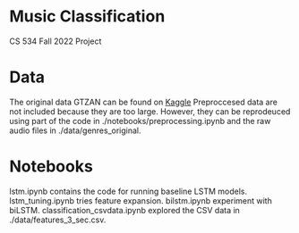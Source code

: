 # Music Classification
CS 534 Fall 2022 Project

# Data
The original data GTZAN can be found on [Kaggle](https://www.kaggle.com/datasets/andradaolteanu/gtzan-dataset-music-genre-classification)
Preproccesed data are not included because they are too large. However, they can be reprodeuced using part of the code in ./notebooks/preprocessing.ipynb and the raw audio files in ./data/genres_original.

# Notebooks
lstm.ipynb contains the code for running baseline LSTM models. 
lstm_tuning.ipynb tries feature expansion. 
bilstm.ipynb experiment with biLSTM. 
classification_csvdata.ipynb explored the CSV data in ./data/features_3_sec.csv.
